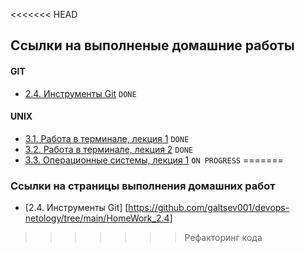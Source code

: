<<<<<<< HEAD
## Ссылки на выполненые домашние работы

#### GIT
+  [2.4. Инструменты Git](./2/2.4/README.md) `DONE`
  
#### UNIX
+  [3.1. Работа в терминале, лекция 1](./3/3.1/README.md) `DONE`
+  [3.2. Работа в терминале, лекция 2](./3/3.2/README.md) `DONE`
+  [3.3. Операционные системы, лекция 1](./3/3.3/README.md) `ON PROGRESS`
=======
### Ссылки на страницы выполнения домашних работ

+ [2.4. Инструменты Git] [https://github.com/galtsev001/devops-netology/tree/main/HomeWork_2.4]
>>>>>>> Рефакторинг кода
